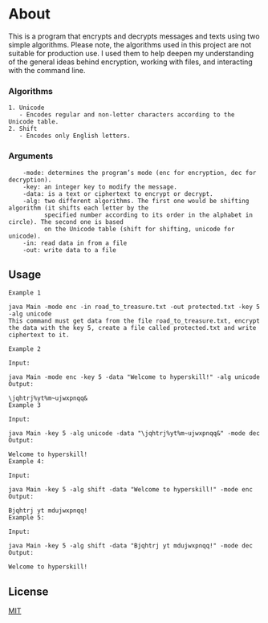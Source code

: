 # About

This is a program that encrypts and decrypts messages and texts using two simple algorithms. Please note, the algorithms
used in this project are not suitable for production use. I used them to help deepen my understanding of the general
ideas behind encryption, working with files, and interacting with the command line.

### Algorithms

```
1. Unicode
   - Encodes regular and non-letter characters according to the Unicode table.
2. Shift
   - Encodes only English letters.
```

### Arguments

        -mode: determines the program’s mode (enc for encryption, dec for decryption).
        -key: an integer key to modify the message.
        -data: is a text or ciphertext to encrypt or decrypt.
        -alg: two different algorithms. The first one would be shifting algorithm (it shifts each letter by the
              specified number according to its order in the alphabet in circle). The second one is based
              on the Unicode table (shift for shifting, unicode for unicode).
        -in: read data in from a file
        -out: write data to a file

## Usage

```
Example 1

java Main -mode enc -in road_to_treasure.txt -out protected.txt -key 5 -alg unicode
This command must get data from the file road_to_treasure.txt, encrypt the data with the key 5, create a file called protected.txt and write ciphertext to it.

Example 2

Input:

java Main -mode enc -key 5 -data "Welcome to hyperskill!" -alg unicode
Output:

\jqhtrj%yt%m~ujwxpnqq&
Example 3

Input:

java Main -key 5 -alg unicode -data "\jqhtrj%yt%m~ujwxpnqq&" -mode dec
Output:

Welcome to hyperskill!
Example 4:

Input:

java Main -key 5 -alg shift -data "Welcome to hyperskill!" -mode enc
Output:

Bjqhtrj yt mdujwxpnqq!
Example 5:

Input:

java Main -key 5 -alg shift -data "Bjqhtrj yt mdujwxpnqq!" -mode dec
Output:

Welcome to hyperskill!
```

## License

[MIT](https://choosealicense.com/licenses/mit/)